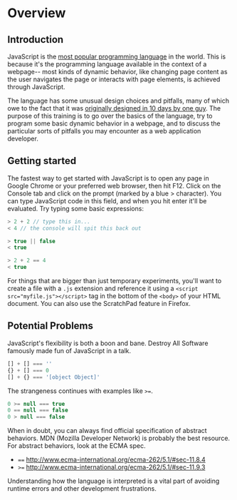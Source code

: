# Overview

## Introduction
JavaScript is the [most popular programming language][1] in the world. This is because it's the programming language available in the context of a webpage-- most kinds of dynamic behavior, like changing page content as the user navigates the page or interacts with page elements, is achieved through JavaScript.

The language has some unusual design choices and pitfalls, many of which owe to the fact that it was [originally designed in 10 days by one guy][2]. The purpose of this training is to go over the basics of the language, try to program some basic dynamic behavior in a webpage, and to discuss the particular sorts of pitfalls you may encounter as a web application developer.

[1]: https://stackoverflow.com/insights/survey/2017/#technology
[2]: https://www.w3.org/community/webed/wiki/A_Short_History_of_JavaScript

## Getting started
The fastest way to get started with JavaScript is to open any page in Google Chrome or your preferred web browser, then hit F12. Click on the Console tab and click on the prompt (marked by a blue > character). You can type JavaScript code in this field, and when you hit enter it'll be evaluated. Try typing some basic expressions:
```JavaScript
> 2 + 2 // type this in...
< 4 // the console will spit this back out

> true || false
< true

> 2 + 2 == 4
< true
```
For things that are bigger than just temporary experiments, you'll want to create a file with a `.js` extension and reference it using a `<script src="myfile.js"></script>` tag in the bottom of the `<body>` of your HTML document. You can also use the ScratchPad feature in Firefox.

## Potential Problems
JavaScript's flexibility is both a boon and bane.
Destroy All Software famously made fun of JavaScript in a talk.

```javascript
[] + [] === ''
{} + [] === 0
[] + {} === '[object Object]'
```
The strangeness continues with examples like `>=`.

```javascript
0 >= null === true
0 == null === false
0 > null === false
```

When in doubt, you can always find official specification of abstract behaviors. MDN (Mozilla Developer Network) is probably the best resource. For abstract behaviors, look at the ECMA spec.

- `==` http://www.ecma-international.org/ecma-262/5.1/#sec-11.8.4
- `>=` http://www.ecma-international.org/ecma-262/5.1/#sec-11.9.3

Understanding how the language is interpreted is a vital part of avoiding runtime errors and other development frustrations.
